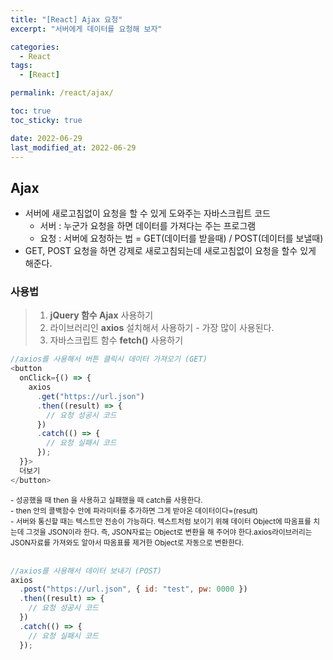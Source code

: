 ```yaml
---
title: "[React] Ajax 요청"
excerpt: "서버에게 데이터를 요청해 보자"

categories:
  - React
tags:
  - [React]

permalink: /react/ajax/

toc: true
toc_sticky: true

date: 2022-06-29
last_modified_at: 2022-06-29
---
```


<!-- @format -->

## Ajax

- 서버에 새로고침없이 요청을 할 수 있게 도와주는 자바스크립트 코드
  - 서버 : 누군가 요청을 하면 데이터를 가져다는 주는 프로그램
  - 요청 : 서버에 요청하는 법 = GET(데이터를 받을때) / POST(데이터를 보낼때)
- GET, POST 요청을 하면 강제로 새로고침되는데 새로고침없이 요청을 할수 있게 해준다.

### 사용법

> 1.  <b>jQuery 함수 Ajax</b> 사용하기
> 2.  라이브러리인 <b>axios</b> 설치해서 사용하기 - 가장 많이 사용된다.
> 3.  자바스크립트 함수 <b>fetch()</b> 사용하기

```js
//axios를 사용해서 버튼 클릭시 데이터 가져오기 (GET)
<button
  onClick={() => {
    axios
      .get("https://url.json")
      .then((result) => {
        // 요청 성공시 코드
      })
      .catch(() => {
        // 요청 실패시 코드
      });
  }}>
  더보기
</button>
```

<small>
- 성공했을 때 then 을 사용하고 실패했을 때 catch를 사용한다.<br />
- then 안의 콜백함수 안에 파라미터를 추가하면 그게 받아온 데이터이다=(result)<br />
- 서버와 통신할 때는 텍스트만 전송이 가능하다. 텍스트처럼 보이기 위해 데이터 Object에 따옴표를 치는데 그것을 JSON이라 한다. 즉, JSON자료는 Object로 변환을 해 주어야 한다.axios라이브러리는 JSON자료를 가져와도 알아서 따옴표를 제거한 Object로 자동으로 변환한다.</small>
<br /><br />

```js
//axios를 사용해서 데이터 보내기 (POST)
axios
  .post("https://url.json", { id: "test", pw: 0000 })
  .then((result) => {
    // 요청 성공시 코드
  })
  .catch(() => {
    // 요청 실패시 코드
  });
```

<br /><br />
